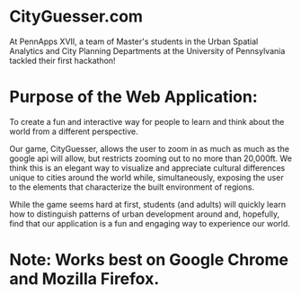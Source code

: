 # CityGuesser.com

At PennApps XVII, a team of Master's students in the Urban Spatial Analytics and City Planning Departments at the University of Pennsylvania tackled their first hackathon!

# Purpose of the Web Application: 
To create a fun and interactive way for people to learn and think about the world from a different perspective. 

Our game, CityGuesser, allows the user to zoom in as much as much as the google api will allow, but restricts zooming out to no more than 20,000ft. We think this is an elegant way to visualize and appreciate cultural differences unique to cities around the world while, simultaneously, exposing the user to the elements that characterize the built environment of regions.

While the game seems hard at first, students (and adults) will quickly learn how to distinguish patterns of urban development around and, hopefully, find that our application is a fun and engaging way to experience our world.

# Note: Works best on Google Chrome and Mozilla Firefox.
